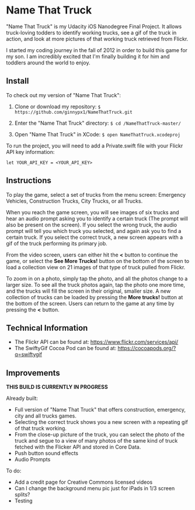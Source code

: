 # Name That Truck

"Name That Truck" is my Udacity iOS Nanodegree Final Project. It allows truck-loving todders to identify working trucks, see a gif of the truck in action, and look at more pictures of that working truck retrieved from Flickr.

I started my coding journey in the fall of 2012 in order to build this game for my son. I am incredibly excited that I'm finally building it for him and toddlers around the world to enjoy.

## Install

To check out my version of "Name That Truck":

1. Clone or download my repository:
` $ https://github.com/ginnypx1/NameThatTruck.git `

2. Enter the "Name That Truck" directory:
` $ cd /NameThatTruck-master/ `

3. Open "Name That Truck" in XCode:
` $ open NameThatTruck.xcodeproj `

To run the project, you will need to add a Private.swift file with your Flickr API key information:

```
let YOUR_API_KEY = <YOUR_API_KEY>
```

## Instructions

To play the game, select a set of trucks from the menu screen: Emergency Vehicles, Construction Trucks, City Trucks, or all Trucks.

When you reach the game screen, you will see images of six trucks and hear an audio prompt asking you to identify a certain truck (The prompt will also be present on the screen). If you select the wrong truck, the audio prompt will tell you which truck you selected, and again ask you to find a certain truck. If you select the correct truck, a new screen appears with a gif of the truck performing its primary job. 

From the video screen, users can either hit the **<** button to continue the game, or select the **See More Trucks!** button on the bottom of the screen to load a collection view on 21 images of that type of truck pulled from Flickr.

To zoom in on a photo, simply tap the photo, and all the photos change to a larger size. To see all the truck photos again, tap the photo one more time, and the trucks will fill the screen in their original, smaller size. A new collection of trucks can be loaded by pressing the **More trucks!** button at the bottom of the screen. Users can return to the game at any time by pressing the **<** button.

## Technical Information

- The Flickr API can be found at: https://www.flickr.com/services/api/
- The SwiftyGif Cocoa Pod can be found at: https://cocoapods.org/?q=swiftygif

## Improvements

**THIS BUILD IS CURRENTLY IN PROGRESS**

Already built:
- Full version of "Name That Truck" that offers construction, emergency, city and all trucks games.
- Selecting the correct truck shows you a new screen with a repeating gif of that truck working.
- From the close-up picture of the truck, you can select the photo of the truck and segue to a view of many photos of the same kind of truck fetched with the Flicker API and stored in Core Data.
- Push button sound effects
- Audio Prompts

To do:

- Add a credit page for Creative Commons licensed videos
- Can I change the background menu pic just for iPads in 1/3 screen splits?
- Testing
